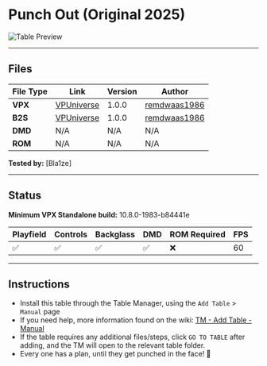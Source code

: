 ﻿# Punch Out (Original 2025)

![Table Preview](../../images/vpx-punchout.jpg)

---

## Files
| File Type | Link | Version | Author | 
|-----------|--------|----------|--------------|
| **VPX** | [VPUniverse](https://vpuniverse.com/files/file/23522-punchout/) | 1.0.0 | [remdwaas1986](https://vpuniverse.com/profile/28048-remdwaas1986/) |
| **B2S** | [VPUniverse](https://vpuniverse.com/files/file/23522-punchout/) | 1.0.0 |[remdwaas1986](https://vpuniverse.com/profile/28048-remdwaas1986/) |
| **DMD** | N/A | N/A | N/A |
| **ROM** | N/A | N/A | N/A |

**Tested by:** [Bla1ze]

---

## Status

**Minimum VPX Standalone build:** 10.8.0-1983-b84441e

| Playfield | Controls | Backglass | DMD | ROM Required | FPS | 
|-----------|----------|-----------|-----|--------------|-----|
| :white_check_mark: | :white_check_mark: | :white_check_mark: | :white_check_mark: | :x: | 60 |

---

## Instructions

- Install this table through the Table Manager, using the `Add Table` > `Manual` page
- If you need help, more information found on the wiki: [TM - Add Table - Manual](https://github.com/LegendsUnchained/vpx-standalone-alp4k/wiki/%5B04%5D-%F0%9F%A7%A1-TM-%E2%80%90-Other-Features#add-table---manual)
- If the table requires any additional files/steps, click `GO TO TABLE` after adding, and the TM will open to the relevant table folder.
- Every one has a plan, until they get punched in the face! 🥊


